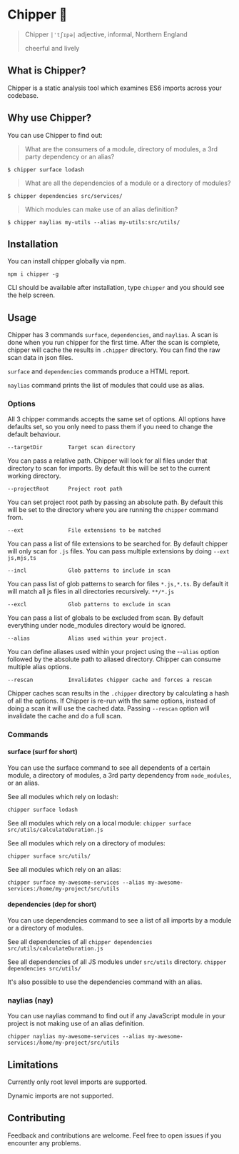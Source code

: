 # Chipper 🔬

> Chipper `|'tʃɪpə|` adjective, informal, Northern England
> 
> cheerful and lively

## What is Chipper?
Chipper is a static analysis tool which examines ES6 imports across your codebase.

## Why use Chipper?
You can use Chipper to find out:


> What are the consumers of a module, directory of modules, a 3rd party dependency or an alias?

`$ chipper surface lodash`

> What are all the dependencies of a module or a directory of modules?

`$ chipper dependencies src/services/`

> Which modules can make use of an alias definition?

`$ chipper naylias my-utils --alias my-utils:src/utils/`

## Installation

You can install chipper globally via npm.

`npm i chipper -g`

CLI should be available after installation, type `chipper` and you should see the help screen.

## Usage
Chipper has 3 commands `surface`, `dependencies`, and `naylias`. A scan is done when you run chipper for the first time. After the scan is complete, chipper will cache the results in `.chipper` directory. You can find the raw scan data in json files.

`surface` and `dependencies` commands produce a HTML report. 

`naylias` command prints the list of modules that could use as alias.

### Options
All 3 chipper commands accepts the same set of options. All options have defaults set, so you only need to pass them if you need to change the default behaviour.

```
--targetDir        Target scan directory
```

You can pass a relative path. Chipper will look for all files under that directory to scan for imports. By default this will be set to the current working directory.

```                                                         
--projectRoot      Project root path                                                             
```

You can set project root path by passing an absolute path. By default this will be set to the directory where you are running the `chipper` command from.

```
--ext              File extensions to be matched 
```

You can pass a list of file extensions to be searched for. By default chipper will only scan for `.js` files. You can pass multiple extensions by doing `--ext js,mjs,ts`

```
--incl             Glob patterns to include in scan                            
```
You can pass list of glob patterns to search for files `*.js,*.ts`. By default it will match all js files in all directories recursively. `**/*.js` 

```
--excl             Glob patterns to exclude in scan                                              
```
You can pass a list of globals to be excluded from scan. By default everything under node_modules directory would be ignored. 

```
--alias            Alias used within your project. 
```
You can define aliases used within your project using the --`alias` option followed by the absolute path to aliased directory. Chipper can consume multiple alias options.

```
--rescan           Invalidates chipper cache and forces a rescan
```
Chipper caches scan results in the `.chipper` directory by calculating a hash of all the options. If Chipper is re-run with the same options, instead of doing a scan it will use the cached data. Passing `--rescan` option will invalidate the cache and do a full scan.


### Commands
#### surface (surf for short)
You can use the surface command to see all dependents of a certain module, a directory of modules, a 3rd party dependency from `node_modules`, or an alias.

See all modules which rely on lodash:

`chipper surface lodash`

See all modules which rely on a local module:
`chipper surface src/utils/calculateDuration.js`

See all modules which rely on a directory of modules:

`chipper surface src/utils/`

See all modules which rely on an alias:

`chipper surface my-awesome-services --alias my-awesome-services:/home/my-project/src/utils`

#### dependencies (dep for short)
You can use dependencies command to see a list of all imports by a module or a directory of modules.

See all dependencies of all 
`chipper dependencies src/utils/calculateDuration.js`

See all dependencies of all JS modules under `src/utils` directory.
`chipper dependencies src/utils/`

It's also possible to use the dependencies command with an alias.

### naylias (nay)
You can use naylias command to find out if any JavaScript module in your project is not making use of an alias definition.

`chipper naylias my-awesome-services --alias my-awesome-services:/home/my-project/src/utils`

## Limitations
Currently only root level imports are supported.

Dynamic imports are not supported.

## Contributing
Feedback and contributions are welcome. Feel free to open issues if you encounter any problems.